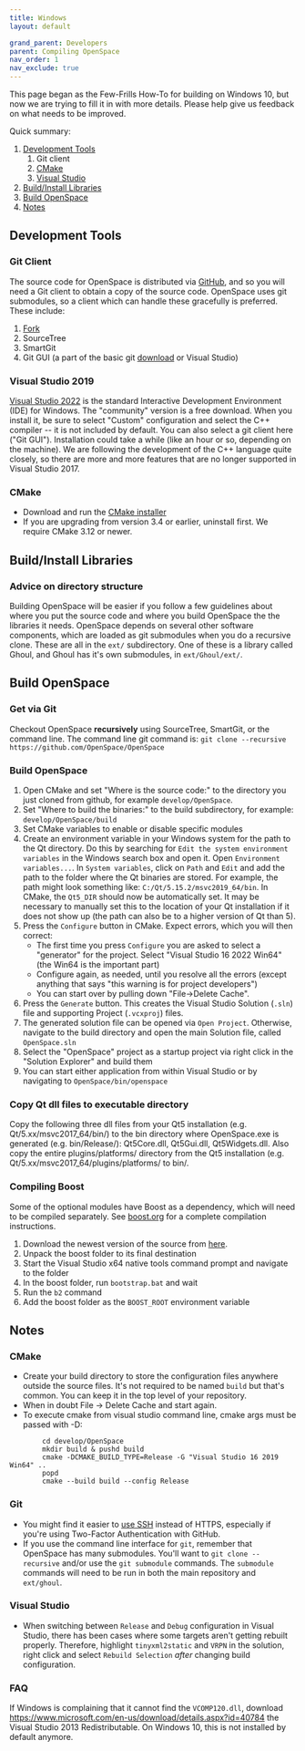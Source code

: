 ```yaml
---
title: Windows
layout: default

grand_parent: Developers
parent: Compiling OpenSpace
nav_order: 1
nav_exclude: true
---
```



This page began as the Few-Frills How-To for building on Windows 10, but now we are trying to fill it in with more details.  Please help give us feedback on what needs to be improved.

Quick summary:
1. [Development Tools](#tools)
   1. Git client
   1. [CMake](#cmake)
   1. [Visual Studio](#visual-studio-2019)
1. [Build/Install Libraries](#buildinstall-libraries)
1. [Build OpenSpace](#build-openspace)
1. [Notes](#notes)

## Development Tools
### Git Client
The source code for OpenSpace is distributed via [GitHub](https://github.com/OpenSpace/OpenSpace), and so you will need a Git client to obtain a copy of the source code.  OpenSpace uses git submodules, so a client which can handle these gracefully is preferred.  These include:
   1. [Fork](https://git-fork.com/)
   1. SourceTree
   1. SmartGit
   1. Git GUI (a part of the basic git [download](http://git-scm.com/download) or Visual Studio)

### Visual Studio 2019
[Visual Studio 2022](http://www.visualstudio.com) is the standard Interactive Development Environment (IDE) for Windows.  The "community" version is a free download.  When you install it, be sure to select "Custom" configuration and select the C++ compiler -- it is not included by default.  You can also select a git client here ("Git GUI").  Installation could take a while (like an hour or so, depending on the machine).  We are following the development of the C++ language quite closely, so there are more and more features that are no longer supported in Visual Studio 2017.

### CMake
- Download and run the [CMake installer](https://cmake.org/download/)
- If you are upgrading from version 3.4 or earlier, uninstall first.  We require CMake 3.12 or newer.

## Build/Install Libraries
### Advice on directory structure
Building OpenSpace will be easier if you follow a few guidelines about where you put the source code and where you build OpenSpace the the libraries it needs.
OpenSpace depends on several other software components, which are loaded as git submodules when you do a recursive clone.  These are all in the `ext/` subdirectory.   One of these is a library called Ghoul, and Ghoul has it's own submodules, in `ext/Ghoul/ext/`.

## Build OpenSpace
### Get via Git
Checkout OpenSpace **recursively** using SourceTree, SmartGit, or the command line.  The command line git command is:
    `git clone --recursive https://github.com/OpenSpace/OpenSpace`

### Build OpenSpace
1. Open CMake and set "Where is the source code:" to the directory you just cloned from github, for example `develop/OpenSpace`.
1. Set "Where to build the binaries:" to the build subdirectory, for example: `develop/OpenSpace/build`
1. Set CMake variables to enable or disable specific modules
1. Create an environment variable in your Windows system for the path to the Qt directory. Do this by searching for `Edit the system environment variables` in the Windows search box and open it. Open `Environment variables...`. In `System variables`, click on `Path` and `Edit` and add the path to the folder where the Qt binaries are stored. For example, the path might look something like: `C:/Qt/5.15.2/msvc2019_64/bin`. In CMake, the `Qt5_DIR` should now be automatically set. It may be necessary to manually set this to the location of your Qt installation if it does not show up (the path can also be to a higher version of Qt than 5).
1. Press the `Configure` button in CMake.  Expect errors, which you will then correct:
    - The first time you press `Configure` you are asked to select a "generator" for the project.  Select "Visual Studio 16 2022 Win64" (the Win64 is the important part)
    - Configure again, as needed, until you resolve all the errors (except anything that says "this warning is for project developers")
    - You can start over by pulling down "File->Delete Cache".
1. Press the `Generate` button.  This creates the Visual Studio Solution (`.sln`) file and supporting Project (`.vcxproj`) files.  
1. The generated solution file can be opened via `Open Project`.  Otherwise, navigate to the build directory and open the main Solution file, called `OpenSpace.sln`
1. Select the "OpenSpace" project as a startup project via right click in the "Solution Explorer" and build them
1. You can start either application from within Visual Studio or by navigating to `OpenSpace/bin/openspace`

### Copy Qt dll files to executable directory
Copy the following three dll files from your Qt5 installation (e.g. Qt/5.xx/msvc2017_64/bin/) to the bin directory where OpenSpace.exe is generated (e.g. bin/Release/): Qt5Core.dll, Qt5Gui.dll, Qt5Widgets.dll. Also copy the entire plugins/platforms/ directory from the Qt5 installation (e.g. Qt/5.xx/msvc2017_64/plugins/platforms/ to bin/.

### Compiling Boost
Some of the optional modules have Boost as a dependency, which will need to be compiled separately. See [boost.org](https://www.boost.org) for a complete compilation instructions.
1. Download the newest version of the source from [here](https://www.boost.org/users/download/).
1. Unpack the boost folder to its final destination
1. Start the Visual Studio x64 native tools command prompt and navigate to the folder
1. In the boost folder, run `bootstrap.bat` and wait
1. Run the `b2` command
1. Add the boost folder as the `BOOST_ROOT` environment variable

## Notes
### CMake
- Create your build directory to store the configuration files anywhere outside the source files.  It's not required to be named `build` but that's common. You can keep it in the top level of your repository.
- When in doubt File -> Delete Cache and start again.
- To execute cmake from visual studio command line, cmake args must be passed with -D<cmake flag>:
```
        cd develop/OpenSpace
        mkdir build & pushd build
        cmake -DCMAKE_BUILD_TYPE=Release -G "Visual Studio 16 2019 Win64" ..
        popd
        cmake --build build --config Release
```

### Git
- You might find it easier to [use SSH](https://help.github.com/articles/generating-an-ssh-key/) instead of HTTPS, especially if you're using Two-Factor Authentication with GitHub.
- If you use the command line interface for `git`, remember that OpenSpace has many submodules.  You'll want to `git clone --recursive` and/or use the `git submodule` commands. The `submodule` commands will need to be run in both the main repository and `ext/ghoul`.

### Visual Studio
- When switching between `Release` and `Debug` configuration in Visual Studio, there has been cases where some targets aren't getting rebuilt properly. Therefore, highlight `tinyxml2static` and `VRPN` in the solution, right click and select `Rebuild Selection` _after_ changing build configuration.

### FAQ
If Windows is complaining that it cannot find the `VCOMP120.dll`, download https://www.microsoft.com/en-us/download/details.aspx?id=40784 the Visual Studio 2013 Redistributable.  On Windows 10, this is not installed by default anymore.
